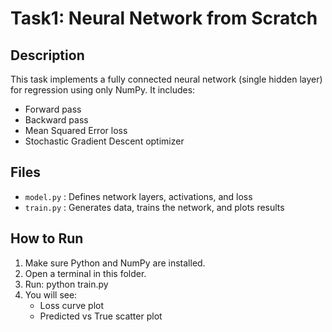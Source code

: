 # Task1: Neural Network from Scratch

## Description
This task implements a fully connected neural network (single hidden layer) for regression using only NumPy.
It includes:
- Forward pass
- Backward pass
- Mean Squared Error loss
- Stochastic Gradient Descent optimizer

## Files
- `model.py` : Defines network layers, activations, and loss
- `train.py` : Generates data, trains the network, and plots results

## How to Run
1. Make sure Python and NumPy are installed.
2. Open a terminal in this folder.
3. Run:
   python train.py
4. You will see:
   - Loss curve plot
   - Predicted vs True scatter plot
